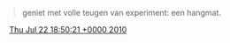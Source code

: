 > geniet met volle teugen van experiment: een hangmat\.

<img src="../../media/tweet.ico" width="12" /> [Thu Jul 22 18:50:21 +0000 2010](https://twitter.com/DromerDenker/status/19276003337)